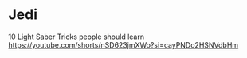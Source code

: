 # Jedi 

10 Light Saber Tricks people should learn
https://youtube.com/shorts/nSD623jmXWo?si=cayPNDo2HSNVdbHm